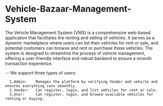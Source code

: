 # Vehicle-Bazaar-Management-System

The Vehicle Management System (VMS) is a comprehensive web-based application that
facilitates the renting and selling of vehicles. It serves as a dynamic marketplace where users
can list their vehicles for rent or sale, and potential customers can browse and rent or purchase
these vehicles. The system is designed to streamline the process of vehicle management, offering a user-friendly interface and robust backend to ensure a smooth transaction
experience.




-- We support three types of users:

      1.Admin:    Manages the platform by verifying Vendor and vehicle and ensures everything runs smoothly.
      2.Vendor:   Can register, login, and list vehicles for rent or sale.
      3.User:     Can register, login, and browse available vehicles for renting or buying.
